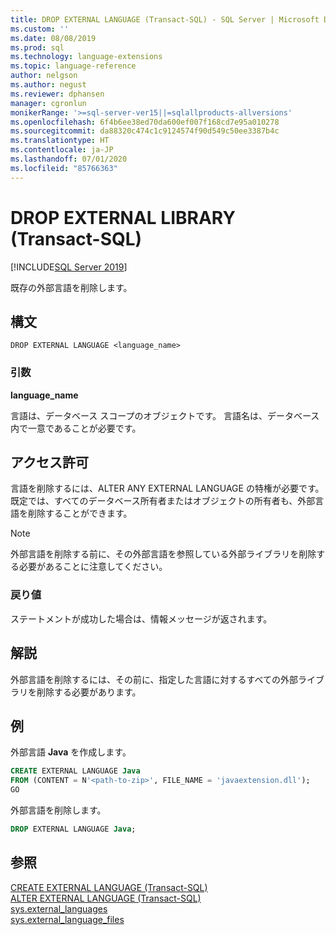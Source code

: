 ```yaml
---
title: DROP EXTERNAL LANGUAGE (Transact-SQL) - SQL Server | Microsoft Docs
ms.custom: ''
ms.date: 08/08/2019
ms.prod: sql
ms.technology: language-extensions
ms.topic: language-reference
author: nelgson
ms.author: negust
ms.reviewer: dphansen
manager: cgronlun
monikerRange: '>=sql-server-ver15||=sqlallproducts-allversions'
ms.openlocfilehash: 6f4b6ee38ed70da600ef007f168cd7e95a010278
ms.sourcegitcommit: da88320c474c1c9124574f90d549c50ee3387b4c
ms.translationtype: HT
ms.contentlocale: ja-JP
ms.lasthandoff: 07/01/2020
ms.locfileid: "85766363"
---
```

# <a name="drop-external-library-transact-sql"></a>DROP EXTERNAL LIBRARY (Transact-SQL)  
[!INCLUDE[SQL Server 2019](../../includes/applies-to-version/sqlserver2019.md)]

既存の外部言語を削除します。

## <a name="syntax"></a>構文

```text
DROP EXTERNAL LANGUAGE <language_name>
```

### <a name="arguments"></a>引数

**language_name**

言語は、データベース スコープのオブジェクトです。 言語名は、データベース内で一意であることが必要です。

## <a name="permissions"></a>アクセス許可

言語を削除するには、ALTER ANY EXTERNAL LANGUAGE の特権が必要です。 既定では、すべてのデータベース所有者またはオブジェクトの所有者も、外部言語を削除することができます。

> [!NOTE]
> 外部言語を削除する前に、その外部言語を参照している外部ライブラリを削除する必要があることに注意してください。

### <a name="return-values"></a>戻り値

ステートメントが成功した場合は、情報メッセージが返されます。

## <a name="remarks"></a>解説

外部言語を削除するには、その前に、指定した言語に対するすべての外部ライブラリを削除する必要があります。

## <a name="examples"></a>例

外部言語 **Java** を作成します。

```sql
CREATE EXTERNAL LANGUAGE Java 
FROM (CONTENT = N'<path-to-zip>', FILE_NAME = 'javaextension.dll');
GO
```

外部言語を削除します。

```sql
DROP EXTERNAL LANGUAGE Java;
```

## <a name="see-also"></a>参照

[CREATE EXTERNAL LANGUAGE (Transact-SQL)](create-external-language-transact-sql.md)  
[ALTER EXTERNAL LANGUAGE (Transact-SQL)](alter-external-language-transact-sql.md)  
[sys.external_languages](../../relational-databases/system-catalog-views/sys-external-languages-transact-sql.md)  
[sys.external_language_files](../../relational-databases/system-catalog-views/sys-external-language-files-transact-sql.md)  
